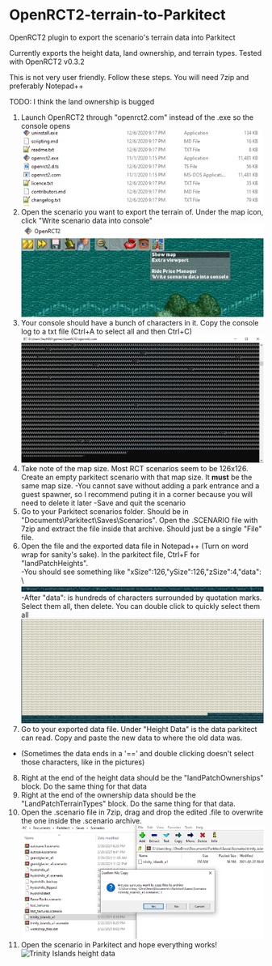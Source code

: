 # OpenRCT2-terrain-to-Parkitect
OpenRCT2 plugin to export the scenario's terrain data into Parkitect

Currently exports the height data, land ownership, and terrain types. Tested with OpenRCT2 v0.3.2

This is not very user friendly. Follow these steps. You will need 7zip and preferably Notepad++

TODO: I think the land ownership is bugged

1. Launch OpenRCT2 through "openrct2.com" instead of the .exe so the console opens
![Launch openrct2.com](exporter1.png)
2. Open the scenario you want to export the terrain of. Under the map icon, click "Write scenario data into console"![Find the plugin under the map icon](exporter2.png)
3. Your console should have a bunch of characters in it. Copy the console log to a txt file (Ctrl+A to select all and then Ctrl+C) ![The exported data](exporter3.png)
4. Take note of the map size. Most RCT scenarios seem to be 126x126. Create an empty parkitect scenario with that map size. It **must** be the same map size.
  -You cannot save without adding a park entrance and a guest spawner, so I recommend puting it in a corner because you will need to delete it later
  -Save and quit the scenario
5. Go to your Parkitect scenarios folder. Should be in "Documents\Parkitect\Saves\Scenarios". Open the .SCENARIO file with 7zip and extract the file inside that archive. Should just be a single "File" file.
6. Open the file and the exported data file in Notepad++ (Turn on word wrap for sanity's sake). In the parkitect file, Ctrl+F for "landPatchHeights".  \
  -You should see something like "xSize":126,"ySize":126,"zSize":4,"data": \  ![Find landPatchHeights](exporter6.png)
  -After "data": is hundreds of characters surrounded by quotation marks. Select them all, then delete. You can double click to quickly select them all  ![Selecting the data](exporter5.png)
7. Go to your exported data file. Under "Height Data" is the data parkitect can read. Copy and paste the new data to where the old data was.
  - (Sometimes the data ends in a '==' and double clicking doesn't select those characters, like in the pictures)
8. Right at the end of the height data should be the "landPatchOwnerships" block. Do the same thing for that data
9. Right at the end of the ownership data should be the "LandPatchTerrainTypes" block. Do the same thing for that data.
10. Open the .scenario file in 7zip, drag and drop the edited .file to overwrite the one inside the .scenario archive.  ![Overwriting with 7zip](exporter7.png)
11. Open the scenario in Parkitect and hope everything works!  ![Trinity Islands height data](exporter8.png)
